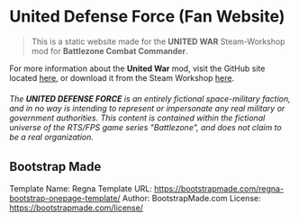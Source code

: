 # United Defense Force (Fan Website)
> This is a static website made for the **UNITED WAR** Steam-Workshop mod for **Battlezone Combat Commander**.

For more information about the **United War** mod, visit the GitHub site located [here](https), or download it from the Steam Workshop [here](https).


*<h6>The <strong>UNITED DEFENSE FORCE</strong> is an entirely fictional space-military faction, and in no way is intending to represent or impersonate any real military or government authorities. This content is contained within the fictional universe of the RTS/FPS game series "Battlezone", and does not claim to be a real organization.</h6>*

## Bootstrap Made
Template Name: Regna
Template URL: https://bootstrapmade.com/regna-bootstrap-onepage-template/
Author: BootstrapMade.com
License: https://bootstrapmade.com/license/
